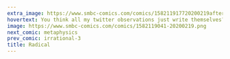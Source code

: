 ```yaml
---
extra_image: https://www.smbc-comics.com/comics/158211917720200219after.png
hovertext: You think all my twitter observations just write themselves?!
image: https://www.smbc-comics.com/comics/1582119041-20200219.png
next_comic: metaphysics
prev_comic: irrational-3
title: Radical
---
```


